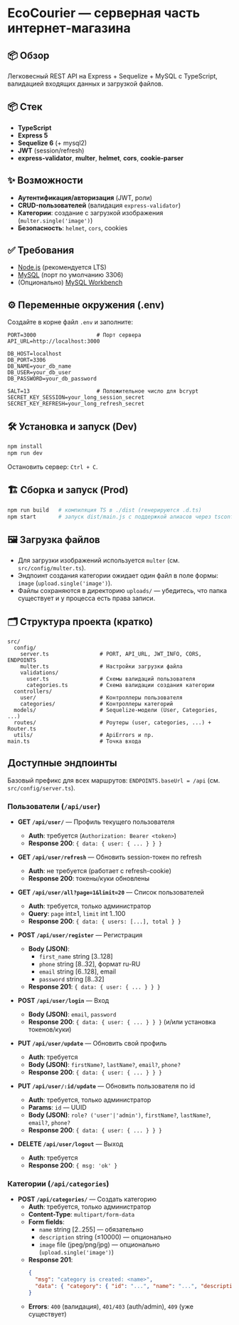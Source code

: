 # EcoCourier — серверная часть интернет‑магазина

## 📦 Обзор
Легковесный REST API на Express + Sequelize + MySQL с TypeScript, валидацией входящих данных и загрузкой файлов.

## 📦 Стек
- **TypeScript**
- **Express 5**
- **Sequelize 6** (+ mysql2)
- **JWT** (session/refresh)
- **express-validator**, **multer**, **helmet**, **cors**, **cookie-parser**

## ✨ Возможности
- **Аутентификация/авторизация** (JWT, роли)
- **CRUD-пользователей** (валидация `express-validator`)
- **Категории**: создание с загрузкой изображения (`multer.single('image')`)
- **Безопасность**: `helmet`, `cors`, cookies

## ✅ Требования
- [Node.js](https://nodejs.org/) (рекомендуется LTS)
- [MySQL](https://dev.mysql.com/downloads/installer/) (порт по умолчанию 3306)
- (Опционально) [MySQL Workbench](https://www.mysql.com/products/workbench/)

## ⚙️ Переменные окружения (.env)
Создайте в корне файл `.env` и заполните:

```dotenv
PORT=3000                   # Порт сервера
API_URL=http://localhost:3000

DB_HOST=localhost
DB_PORT=3306
DB_NAME=your_db_name
DB_USER=your_db_user
DB_PASSWORD=your_db_password

SALT=13                     # Положительное число для bcrypt
SECRET_KEY_SESSION=your_long_session_secret
SECRET_KEY_REFRESH=your_long_refresh_secret
```

## 🛠 Установка и запуск (Dev)
```bash
npm install
npm run dev
```
Остановить сервер: `Ctrl + C`.

## 🏗 Сборка и запуск (Prod)
```bash
npm run build   # компиляция TS в ./dist (генерируются .d.ts)
npm start       # запуск dist/main.js с поддержкой алиасов через tsconfig-paths/register
```

## 🖼 Загрузка файлов
- Для загрузки изображений используется `multer` (см. `src/config/multer.ts`).
- Эндпоинт создания категории ожидает один файл в поле формы: `image` (`upload.single('image')`).
- Файлы сохраняются в директорию `uploads/` — убедитесь, что папка существует и у процесса есть права записи.

## 🗂 Структура проекта (кратко)
```
src/
  config/
    server.ts                # PORT, API_URL, JWT_INFO, CORS, ENDPOINTS
    multer.ts                # Настройки загрузки файла
    validations/
      user.ts                # Схемы валидаций пользователя
      categories.ts          # Схема валидации создания категории
  controllers/
    user/                    # Контроллеры пользователя
    categories/              # Контроллеры категорий
  models/                    # Sequelize-модели (User, Categories, ...)
  routes/                    # Роутеры (user, categories, ...) + Router.ts
  utils/                     # ApiErrors и пр.
main.ts                      # Точка входа
```
##  Доступные эндпоинты

Базовый префикс для всех маршрутов: `ENDPOINTS.baseUrl = /api` (см. `src/config/server.ts`).

### Пользователи (`/api/user`)

- **GET `/api/user/`** — Профиль текущего пользователя
  - **Auth**: требуется (`Authorization: Bearer <token>`)
  - **Response 200**: `{ data: { user: { ... } } }`

- **GET `/api/user/refresh`** — Обновить session-токен по refresh
  - **Auth**: не требуется (работает с refresh-cookie)
  - **Response 200**: токены/куки обновлены

- **GET `/api/user/all?page=1&limit=20`** — Список пользователей
  - **Auth**: требуется, только администратор
  - **Query**: `page` int≥1, `limit` int 1..100
  - **Response 200**: `{ data: { users: [...], total } }`

- **POST `/api/user/register`** — Регистрация
  - **Body (JSON)**:
    - `first_name` string [3..128]
    - `phone` string [8..32], формат ru-RU
    - `email` string [6..128], email
    - `password` string [8..32]
  - **Response 201**: `{ data: { user: { ... } } }`

- **POST `/api/user/login`** — Вход
  - **Body (JSON)**: `email`, `password`
  - **Response 200**: `{ data: { user: { ... } } }` (и/или установка токенов/куки)

- **PUT `/api/user/update`** — Обновить свой профиль
  - **Auth**: требуется
  - **Body (JSON)**: `firstName?`, `lastName?`, `email?`, `phone?`
  - **Response 200**: `{ data: { user: { ... } } }`

- **PUT `/api/user/:id/update`** — Обновить пользователя по id
  - **Auth**: требуется, только администратор
  - **Params**: `id` — UUID
  - **Body (JSON)**: `role? ('user'|'admin')`, `firstName?`, `lastName?`, `email?`, `phone?`
  - **Response 200**: `{ data: { user: { ... } } }`

- **DELETE `/api/user/logout`** — Выход
  - **Auth**: требуется
  - **Response 200**: `{ msg: 'ok' }`

### Категории (`/api/categories`)

- **POST `/api/categories/`** — Создать категорию
  - **Auth**: требуется, только администратор
  - **Content-Type**: `multipart/form-data`
  - **Form fields**:
    - `name` string [2..255] — обязательно
    - `description` string (≤10000) — опционально
    - `image` file (jpeg/png/jpg) — опционально (`upload.single('image')`)
  - **Response 201**:
    ```json
    {
      "msg": "category is created: <name>",
      "data": { "category": { "id": "...", "name": "...", "description": "...", "image": "...", "createdAt": "..." } }
    }
    ```
  - **Errors**: `400` (валидация), `401/403` (auth/admin), `409` (уже существует)